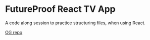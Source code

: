 # FutureProof React TV App

A code along session to practice structuring files, when using React.

[OG repo](https://github.com/Peritract/react-tv-app/tree/main)
